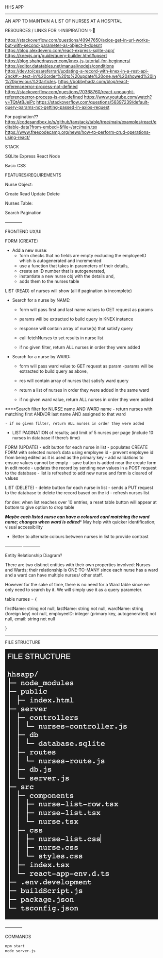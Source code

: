 HHS APP
______

AN APP TO MAINTAIN A LIST OF NURSES AT A HOSPITAL

RESOURCES / LINKS FOR ✨INSPIRATION ✨👀

https://stackoverflow.com/questions/40947650/axios-get-in-url-works-but-with-second-parameter-as-object-it-doesnt
https://blog.alexdevero.com/react-express-sqlite-app/
https://knexjs.org/guide/query-builder.html#upsert
https://blog.shahednasser.com/knex-js-tutorial-for-beginners/
https://editor.datatables.net/manual/nodejs/conditions
https://dev.to/cesareferrari/updating-a-record-with-knex-in-a-rest-api-2nck#:~:text=In%20order%20to%20update%20one,we%20showed%20in%20previous%20articles.
https://bobbyhadz.com/blog/react-referenceerror-process-not-defined
https://stackoverflow.com/questions/70368760/react-uncaught-referenceerror-process-is-not-defined
https://www.youtube.com/watch?v=TQtAtBJeiPc
https://stackoverflow.com/questions/56397239/default-query-params-not-getting-passed-in-axios-request

For pagination??
https://codesandbox.io/s/github/tanstack/table/tree/main/examples/react/editable-data?from-embed=&file=/src/main.tsx
https://www.freecodecamp.org/news/how-to-perform-crud-operations-using-react/

STACK

SQLite
Express
React
Node

Basic CSS

FEATURES/REQUIREMENTS

Nurse Object: 

Create
Read
Update
Delete

Nurses Table:

Search
Pagination

————

FRONTEND 
UX/UI
	
FORM (CREATE)
- Add a new nurse:
	- form checks that no fields are empty excluding the employeeID which is 		autogenerated and incremented
	- use a function that takes in parameters of their details, 
	- create an ID number that is autogenerated,
	- instantiate a new nurse obj with the details and,
	- adds them to the nurses table

LIST (READ) of nurses will show (all if pagination is incomplete)
- Search for a nurse by NAME:
	- form will pass first and last name values to GET request as params
	- params will be extracted to build query in KNEX instance
	- response will contain array of nurse(s) that satisfy query
	- call fetchNurses to set results in nurse list
	
	- if no given filter, return ALL nurses in order they were added

- Search for a nurse by WARD:
	- form will pass ward value to GET request as param
	-params will be extracted to build query as above,
	- res will contain array of nurses that satisfy ward query
	- return a list of nurses in order they were added in the same ward

	- if no given ward value, return ALL nurses in order they were added

****Search filter for NURSE name AND WARD name
	- return nurses with matching first AND/OR last name AND assigned to that ward

	- if no given filter, return ALL nurses in order they were added

- LIST PAGINATION of results; add limit of 5 nurses per page (include 10 nurses in database if there’s time)

FORM (UPDATE) 
	- edit button for each nurse in list
	- populates CREATE FORM with selected nurse’s data using employee id
	- prevent employee id from being edited as it is used as the primary key
	- add validations to ensure values cannot be empty
	- save button is added near the create form in edit mode
	- updates the record by sending new values in a POST request to the database
	- list is refreshed to add new nurse and form is cleared of values


LIST (DELETE) 
	- delete button for each nurse in list
	- sends a PUT request to the database to delete the record based on the id
	- refresh nurses list

for dev: when list reaches over 10 entries, a reset table button will appear at bottom to give option to drop table

***Maybe each listed nurse can have a coloured card matching the ward name; changes when ward is edited**** May help with quicker identification; visual accessibility 

- Better to alternate colours between nurses in list to provide contrast

————
————

Entity Relationship Diagram?

There are two distinct entities with their own properties involved: Nurses and Wards; their relationship is ONE-TO-MANY since each nurse has a ward and a ward can have multiple nurses/ other staff.

However for the sake of time, there is no need for a Ward table since we only need to search by it. We will simply use it as a query parameter.	

table nurses  =  {

firstName: string not null,
lastName: string not null,
wardName: string (foreign key) not null,
employeeID: integer (primary key, autogenerated) not null,
email: string not null

}

______

FILE STRUCTURE

![alternative text](directory-structure.png "HHS file structure")

————

COMMANDS

	npm start
	node server.js

